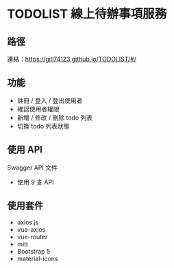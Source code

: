 # TODOLIST 線上待辦事項服務

## 路徑
連結：https://gill74123.github.io/TODOLIST/#/

## 功能
* 註冊 / 登入 / 登出使用者
* 確認使用者權限
* 新增 / 修改 / 刪除 todo 列表
* 切換 todo 列表狀態

## 使用 API
Swagger API 文件
* 使用 9 支 API

## 使用套件
* axios.js
* vue-axios
* vue-router
* mitt
* Bootstrap 5
* material-icons
